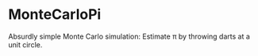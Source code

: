 # MonteCarloPi
Absurdly simple Monte Carlo simulation: Estimate π by throwing darts at a unit circle.
